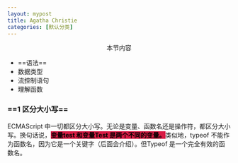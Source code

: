 ```yaml
---
layout: mypost
title: Agatha Christie
categories: [默认分类]
---
```

 
<p style="text-align: center">本节内容</p>

- ==语法==
- 数据类型
- 流控制语句
- 理解函数

### ==1 区分大小写==

ECMAScript 中一切都区分大小写。无论是变量、函数名还是操作符，都区分大小写。换句话说，<span style="background-color:rgb(216,27,68)"><span style="color:rgb(0,0,0)">**变量test 和变量Test 是两个不同的变量。**</span></span>类似地，typeof 不能作为函数名，因为它是一个关键字（后面会介绍）。但Typeof 是一个完全有效的函数名。


